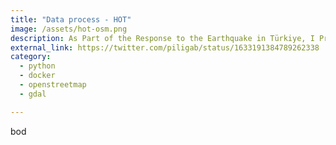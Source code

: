 ```yaml
---
title: "Data process - HOT"
image: /assets/hot-osm.png
description: As Part of the Response to the Earthquake in Türkiye, I Prepared Scripts to Process Data from OpenStreetMap, Tasking Manager.
external_link: https://twitter.com/piligab/status/1633191384789262338
category: 
  - python
  - docker
  - openstreetmap
  - gdal

---
```


bod

